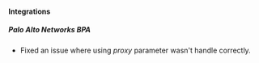 
#### Integrations
##### Palo Alto Networks BPA

- Fixed an issue where using *proxy* parameter wasn't handle correctly.
